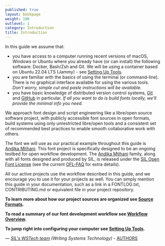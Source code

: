 ```yaml
---
published: true
layout: bookpage
weight: 100
outlevel: 1
category: Introduction
title: Introduction
---
```


In this guide we assume that:

- you have access to a computer running recent versions of macOS, Windows or Ubuntu where you already have (or can install) the following software: Docker, Bash/Zsh and Git. We will be using a container based on Ubuntu 22.04 LTS (Jammy) - see [Setting Up Tools].
- you are familiar with the basics of using the terminal (or command-line). There is no graphical interface available for using the various tools. *Don't worry, simple cut and paste instructions will be available.*
- you have basic knowledge of distributed version control systems, [Git] and [GitHub] in particular. *If all you want to do is build fonts locally, we'll provide the minimal info you need.*

We approach font design and script engineering like a libre/open source software project, with publicly accessible font sources in open formats, build systems using only unrestricted libre/open tools and a consistent set of recommended best practices to enable smooth collaborative work with others.

The font we will use as our practical example throughout this guide is [Andika Mtihani]. This font project is specifically designed to be an ongoing testbed for open workflow development. The [Andika Mtihani] family, along with all fonts designed and produced by SIL, is released under the [SIL Open Font License] (see the current [OFL-FAQ] for extra details).

All our active projects use the workflow described in this guide, and we encourage you to use it for your projects as well. You can simply mention this guide in your documentation, such as a link in a FONTLOG.txt, CONTRIBUTING.md or equivalent file in your project repository. 

__To learn more about how our project sources are organized see [Source Formats].__  

__To read a summary of our font development workflow see [Workflow Overview].__ 

__To jump right into configuring your computer see [Setting Up Tools].__



*&mdash; [SIL's WSTech team] (Writing Systems Technology)* - [AUTHORS] 


[SIL's open font projects]: https://software.sil.org/fonts
[Andika Mtihani]: https://github.com/silnrsi/font-andika-mtihani
[Setting Up Tools]: Setting_Up_Tools.html
[Git]: https://git-scm.com/
[GitHub]: https://help.github.com/
[SIL Open Font License]: https://scripts.sil.org/OFL
[OFL-FAQ]: https://scripts.sil.org/OFL-FAQ_web
[Source Formats]: Source_Formats.html
[Workflow Overview]: Workflow_Overview.html
[SIL's WSTech team]: https://software.sil.org/wstech 
[AUTHORS]: ../AUTHORS.txt
